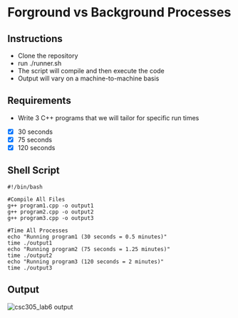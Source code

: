 # Forground vs Background Processes

## Instructions
- Clone the repository
- run ./runner.sh
- The script will compile and then execute the code
- Output will vary on a machine-to-machine basis

## Requirements
- Write 3 C++ programs that we will tailor for specific run times
- [x] 30 seconds
- [x] 75 seconds
- [x] 120 seconds

## Shell Script
```
#!/bin/bash

#Compile All Files
g++ program1.cpp -o output1
g++ program2.cpp -o output2
g++ program3.cpp -o output3

#Time All Processes
echo "Running program1 (30 seconds = 0.5 minutes)"
time ./output1
echo "Running program2 (75 seconds = 1.25 minutes)"
time ./output2
echo "Running program3 (120 seconds = 2 minutes)"
time ./output3
``` 

## Output
![csc305_lab6 output](https://github.com/KdRome/Forground-vs-Background-Processes/assets/119768219/473408e9-9e13-477a-a974-91334c4bc0f1)
